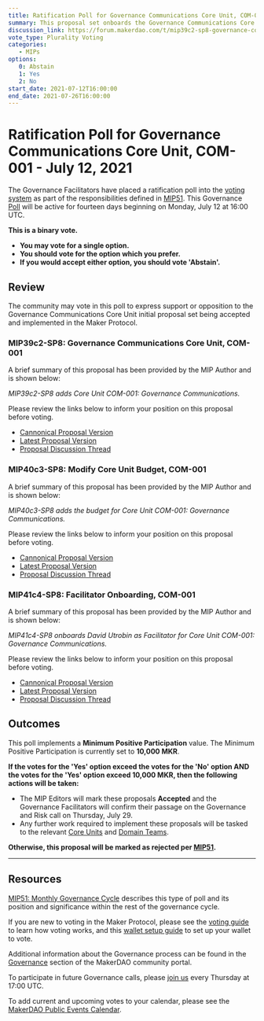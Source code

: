 ```yaml
---
title: Ratification Poll for Governance Communications Core Unit, COM-001 - July 12, 2021
summary: This proposal set onboards the Governance Communications Core Unit, which performs a complementary set of resources and services that focus on MakerDAO’s informational accessibility and communication practices as a public organization.
discussion_link: https://forum.makerdao.com/t/mip39c2-sp8-governance-communications-core-unit-com-001-updated-5-26-21/7009
vote_type: Plurality Voting
categories:
   - MIPs
options:
   0: Abstain
   1: Yes
   2: No
start_date: 2021-07-12T16:00:00
end_date: 2021-07-26T16:00:00
---
```

# Ratification Poll for Governance Communications Core Unit, COM-001 - July 12, 2021

The Governance Facilitators have placed a ratification poll into the [voting system](https://vote.makerdao.com/polling) as part of the responsibilities defined in [MIP51](https://mips.makerdao.com/mips/details/MIP51). This Governance [Poll](https://community-development.makerdao.com/en/learn/governance/on-chain-gov) will be active for fourteen days beginning on Monday, July 12 at 16:00 UTC.

**This is a binary vote.** 
- **You may vote for a single option.** 
- **You should vote for the option which you prefer.**
- **If you would accept either option, you should vote 'Abstain'.**

## Review

The community may vote in this poll to express support or opposition to the Governance Communications Core Unit initial proposal set being accepted and implemented in the Maker Protocol.

### MIP39c2-SP8: Governance Communications Core Unit, COM-001

A brief summary of this proposal has been provided by the MIP Author and is shown below:

*MIP39c2-SP8 adds Core Unit COM-001: Governance Communications.*

Please review the links below to inform your position on this proposal before voting.
* [Cannonical Proposal Version](https://github.com/makerdao/mips/blob/28fc911e12d2ca0681aada2fbb0b9d5bf46e1af8/MIP39/MIP39c2-Subproposals/MIP39c2-SP8.md)
* [Latest Proposal Version](https://mips.makerdao.com/mips/details/MIP39c2SP8)
* [Proposal Discussion Thread](https://forum.makerdao.com/t/mip39c2-sp8-governance-communications-core-unit-com-001-updated-5-26-21/7009)

### MIP40c3-SP8: Modify Core Unit Budget, COM-001

A brief summary of this proposal has been provided by the MIP Author and is shown below:

*MIP40c3-SP8 adds the budget for Core Unit COM-001: Governance Communications.*

Please review the links below to inform your position on this proposal before voting.
* [Cannonical Proposal Version](https://github.com/makerdao/mips/tree/1a462c77d30bc603131b4f3c54a7486801395a7e)
* [Latest Proposal Version](https://mips.makerdao.com/mips/details/MIP40c3SP8)
* [Proposal Discussion Thread](https://forum.makerdao.com/t/mip40c3-sp8-modify-core-unit-budget-com-001-updated-06-29-21/7010)

### MIP41c4-SP8: Facilitator Onboarding, COM-001

A brief summary of this proposal has been provided by the MIP Author and is shown below:

*MIP41c4-SP8 onboards David Utrobin as Facilitator for Core Unit COM-001: Governance Communications.*

Please review the links below to inform your position on this proposal before voting.
* [Cannonical Proposal Version](https://github.com/makerdao/mips/blob/1a462c77d30bc603131b4f3c54a7486801395a7e/MIP41/MIP41c4-Subproposals/MIP41c4-SP8.md)
* [Latest Proposal Version](https://mips.makerdao.com/mips/details/MIP41c4SP8)
* [Proposal Discussion Thread](https://forum.makerdao.com/t/mip41c4-sp8-facilitator-onboarding-com-001/7011)

## Outcomes

This poll implements a **Minimum Positive Participation** value. The Minimum Positive Participation is currently set to **10,000 MKR**.

**If the votes for the 'Yes' option exceed the votes for the 'No' option AND the votes for the 'Yes' option exceed 10,000 MKR, then the following actions will be taken:**
* The MIP Editors will mark these proposals **Accepted** and the Governance Facilitators will confirm their passage on the Governance and Risk call on Thursday, July 29. 
* Any further work required to implement these proposals will be tasked to the relevant [Core Units](https://mips.makerdao.com/mips/details/MIP38#mip38c2-core-unit-state) and [Domain Teams](https://mips.makerdao.com/mips/details/MIP7#mip7c2-the-current-domain-roles-list).

**Otherwise, this proposal will be marked as rejected per [MIP51](https://mips.makerdao.com/mips/details/MIP51#mip51c2-ratification-poll).**

---

## Resources

[MIP51: Monthly Governance Cycle](https://mips.makerdao.com/mips/details/MIP51) describes this type of poll and its position and significance within the rest of the governance cycle.

If you are new to voting in the Maker Protocol, please see the [voting guide](https://community-development.makerdao.com/en/learn/governance/how-voting-works/) to learn how voting works, and this [wallet setup guide](https://community-development.makerdao.com/en/learn/governance/voting-setup/) to set up your wallet to vote.

Additional information about the Governance process can be found in the [Governance](https://community-development.makerdao.com/en/learn/governance) section of the MakerDAO community portal.

To participate in future Governance calls, please [join us](https://github.com/makerdao/community/tree/master/governance/governance-and-risk-meetings) every Thursday at 17:00 UTC.

To add current and upcoming votes to your calendar, please see the [MakerDAO Public Events Calendar](https://calendar.google.com/calendar/embed?src=makerdao.com_3efhm2ghipksegl009ktniomdk%40group.calendar.google.com&ctz=UTC&mode=week&showCalendars=0&showPrint=0).
